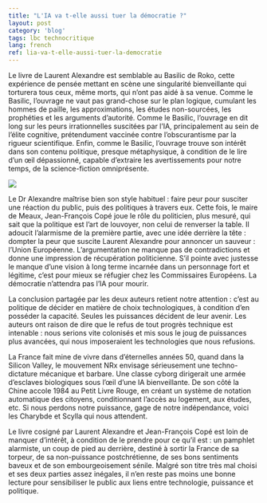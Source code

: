 ```yaml
---
title: "L'IA va t-elle aussi tuer la démocratie ?"
layout: post
category: 'blog'
tags: lbc technocritique
lang: french
ref: lia-va-t-elle-aussi-tuer-la-democratie
---
```


Le livre de Laurent Alexandre est semblable au Basilic de Roko, cette expérience de pensée mettant en scène une singularité bienveillante qui torturera tous ceux, même morts, qui n’ont pas aidé à sa venue. Comme le Basilic, l’ouvrage ne vaut pas grand-chose sur le plan logique, cumulant les hommes de paille, les approximations, les études non-sourcées, les prophéties et les arguments d’autorité. Comme le Basilic, l’ouvrage en dit long sur les peurs irrationnelles suscitées par l’IA, principalement au sein de l’élite cognitive, prétendument vaccinée contre l’obscurantisme par la rigueur scientifique. Enfin, comme le Basilic, l’ouvrage trouve son intérêt dans son contenu politique, presque métaphysique, à condition de le lire d’un œil dépassionné, capable d’extraire les avertissements pour notre temps, de la science-fiction omniprésente.

![](http://blog.enzosandre.fr/wp-content/uploads/2019/02/laurent-alexandre-818x1024.jpg)

Le Dr Alexandre maîtrise bien son style habituel : faire peur pour susciter une réaction du public, puis des politiques à travers eux. Cette fois, le maire de Meaux, Jean-François Copé joue le rôle du politicien, plus mesuré, qui sait que la politique est l’art de louvoyer, non celui de renverser la table. Il adoucit l’alarmisme de la première partie, avec une idée derrière la tête : dompter la peur que suscite Laurent Alexandre pour annoncer un sauveur : l’Union Européenne. L’argumentation ne manque pas de contradictions et donne une impression de récupération politicienne. S’il pointe avec justesse le manque d’une vision à long terme incarnée dans un personnage fort et légitime, c’est pour mieux se réfugier chez les Commissaires Européens. La démocratie n’attendra pas l’IA pour mourir.

La conclusion partagée par les deux auteurs retient notre attention : c’est au politique de décider en matière de choix technologiques, à condition d’en posséder la capacité. Seules les puissances décident de leur avenir. Les auteurs ont raison de dire que le refus de tout progrès technique est intenable : nous serions vite colonisés et mis sous le joug de puissances plus avancées, qui nous imposeraient les technologies que nous refusions.

La France fait mine de vivre dans d’éternelles années 50, quand dans la Silicon Valley, le mouvement NRx envisage sérieusement une techno-dictature mécanique et barbare. Une classe cyborg dirigerait une armée d’esclaves biologiques sous l’œil d’une IA bienveillante. De son côté la Chine accole 1984 au Petit Livre Rouge, en créant un système de notation automatique des citoyens, conditionnant l’accès au logement, aux études, etc. Si nous perdons notre puissance, gage de notre indépendance, voici les Charybde et Scylla qui nous attendent.

Le livre cosigné par Laurent Alexandre et Jean-François Copé est loin de manquer d’intérêt, à condition de le prendre pour ce qu’il est : un pamphlet alarmiste, un coup de pied au derrière, destiné à sortir la France de sa torpeur, de sa non-puissance postchrétienne, de ses bons sentiments baveux et de son embourgeoisement sénile. Malgré son titre très mal choisi et ses deux parties assez inégales, il n’en reste pas moins une bonne lecture pour sensibiliser le public aux liens entre technologie, puissance et politique.